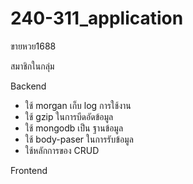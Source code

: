 # 240-311_application
  ขายหวย1688
  
สมาชิกในกลุ่ม


Backend
  - ใช้ morgan เก็บ log การใช้งาน
  - ใช้ gzip ในการบีดอัดข้อมูล
  - ใช้ mongodb เป็น ฐานข้อมูล
  - ใช้ body-paser ในการรับข้อมูล
  - ใช้หลักการของ CRUD
  
Frontend
